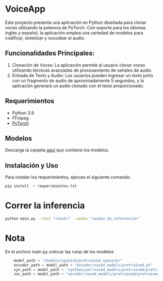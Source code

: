 # VoiceApp
Este proyecto presenta una aplicación en Python diseñada para clonar voces utilizando la potencia de PyTorch. Con soporte para los idiomas inglés y español, la aplicación emplea una variedad de modelos para codificar, sintetizar y vocodear el audio.

## Funcionalidades Principales:
 1. Clonación de Voces: La aplicación permite al usuario clonar voces utilizando técnicas avanzadas de procesamiento de señales de audio.
 2. Entrada de Texto y Audio: Los usuarios pueden ingresar un texto junto con un fragmento de audio de aproximadamente 5 segundos, y la aplicación generará un audio clonado con el texto proporcionado.

## Requerimientos
- Python 3.9
- FFmpeg
- [PyTorch](https://pytorch.org/)

## Modelos
Descarga la carpeta [aquí](https://drive.google.com/drive/folders/1E3-rXgiX0VbfVpQb7QUi85zGtQMeYRBk?usp=sharing) que contiene los modelos.

## Instalación y Uso
Para instalar los requerimientos, ejecuta el siguiente comando:
```bash
pip install -r requerimientos.txt
```



# Correr la inferencia
```bash
python main.py --text "<text>" --audio "<audio_de_referencia>"
```

# Nota
En el archivo main.py  colocar las rutas de los modelos
```python
    model_path = "/models/spanish/pretrained_spanish/"
    encoder_path = model_path + "encoder/saved_models/pretrained.pt"
    syn_path = model_path + "synthesizer/saved_models/pretrained/pretrained.pt"
    voc_path = model_path + "vocoder/saved_models/pretrained/pretrained.pt"
```